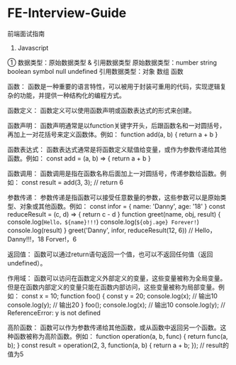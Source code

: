 # FE-Interview-Guide
前端面试指南

1. Javascript

  ① 数据类型：原始数据类型 & 引用数据类型
  原始数据类型：number string boolean symbol null undefined
  引用数据类型：对象 数组 函数

  函数：
  函数是一种重要的语言特性，可以被用于封装可重用的代码，实现逻辑复杂的功能，并提供一种结构化的编程方式。

  函数定义：
  函数定义可以使用函数声明或函数表达式的形式来创建。

  函数声明：
  函数声明通常是以function关键字开头，后跟函数名和一对圆括号，再加上一对花括号来定义函数体。例如：
      function add(a, b) {
        return a + b
      }
  
  函数表达式：
  函数表达式通常是将函数定义赋值给变量，或作为参数传递给其他函数。例如：
      const add = (a, b) => { return a + b }

  函数调用：
  函数调用是指在函数名称后面加上一对圆括号，传递参数给函数。例如：
      const result = add(3, 3); // return 6
  
  参数传递：
  参数传递是指函数可以接受任意数量的参数，这些参数可以是原始类型、对象或其他函数。例如：
      const infor = {
        name: 'Danny',
        age: '18'
      }
      const reduceResult = (c, d) => { return c - d }
      function greet(name, obj, result) {
        console.log(`Hello，${name}!!!`)
        console.log(`${obj.age} Forever!`)
        console.log(result)
      }
      greet('Danny', infor, reduceResult(12, 6)) // Hello，Danny!!!，18 Forver!，6
  
  返回值：
  函数可以通过return语句返回一个值，也可以不返回任何值（返回undefined）。

  作用域：
  函数可以访问在函数定义外部定义的变量，这些变量被称为全局变量。但是在函数内部定义的变量只能在函数内部访问，这些变量被称为局部变量。例如：
    const x = 10;
    function foo() {
      const y = 20;
      console.log(x); // 输出10
      console.log(y); // 输出20
    }
    foo();
    console.log(x); // 输出10
    console.log(y); // ReferenceError: y is not defined
  
  高阶函数：
  函数可以作为参数传递给其他函数，或从函数中返回另一个函数。这种函数被称为高阶函数。例如：
      function operation(a, b, func) {
        return func(a, b);
      }
      const result = operation(2, 3, function(a, b) {
        return a + b;
      }); // result的值为5





